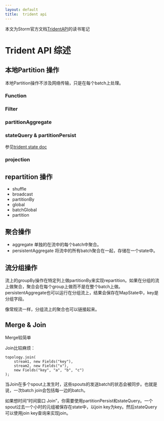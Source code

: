 ```yaml
---
layout: default
title:  trident api
---
```


本文为Storm官方文档[TridentAPI](http://storm.incubator.apache.org/documentation/Trident-API-Overview.html)的读书笔记


# Trident API 综述

## 本地Partition 操作

本地Partition操作不涉及网络传输，只是在每个batch上处理。

### Function

### Filter

### partitionAggregate

### stateQuery & partitionPersist

参见[trident state doc](http://storm.incubator.apache.org/documentation/Trident-state.html)

### projection

## repartition 操作

+ shuffle
+ broadcast
+ partitionBy
+ global
+ batchGlobal
+ partition

## 聚合操作

+ aggregate 单独的在流中的每个batch中聚合。
+ persistentAggregate 将流中的所有batch聚合在一起，存储在一个state中。

## 流分组操作

流上的groupBy操作在特定列上做partitionBy来实现repartition。如果在分组的流上做聚合，聚合会在每个group上做而不是在整个batch上做。persistentAggregate也可以运行在分组流上，结果会保存在MapState中，key是分组字段。

像常规流一样，分组流上的聚合也可以链接起来。

## Merge & Join

Merge较简单

Join比较麻烦：

    topology.join(
        stream1, new Fields("key"), 
        stream2, new Fields("x"), 
        new Fields("key", "a", "b", "c")
    );

当Join在多个spout上发生时，这些spouts的发送batch的状态会被同步。也就是说，一次batch join会包括每一边的batch。

如果想时间“时间窗口 Join”，你需要使用partitionPersist和stateQuery。一个spout过去一个小时的元组被保存在state中，以join key为key。然后stateQuery可以使用join key查询来实现join。
